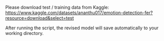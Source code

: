 Please download test / training data from Kaggle: https://www.kaggle.com/datasets/ananthu017/emotion-detection-fer?resource=download&select=test

After running the script, the revised model will save automatically to your working directory.
